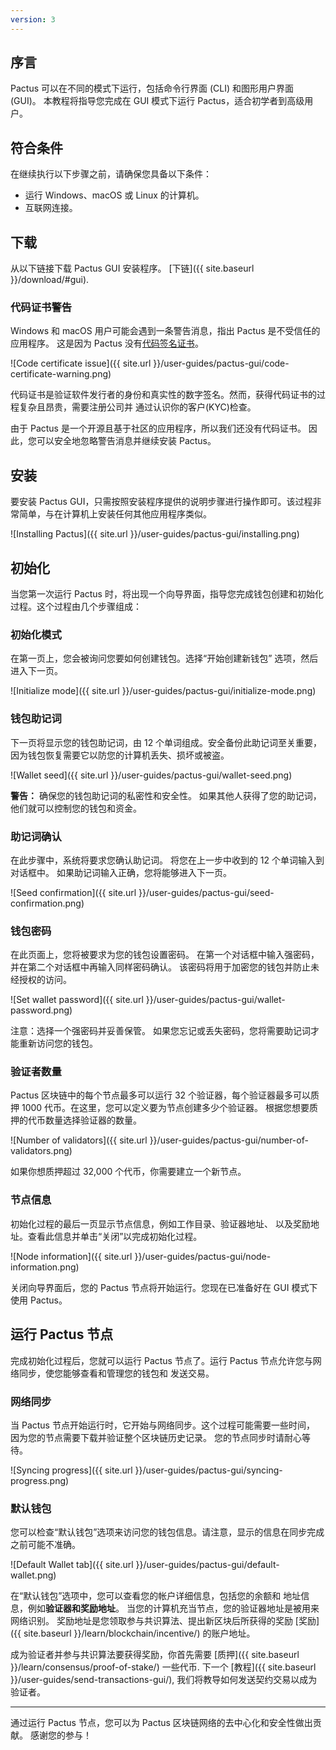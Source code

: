 ```yaml
---
version: 3
---
```


## 序言

Pactus 可以在不同的模式下运行，包括命令行界面 (CLI) 和图形用户界面 (GUI)。
本教程将指导您完成在 GUI 模式下运行 Pactus，适合初学者到高级用户。

## 符合条件

在继续执行以下步骤之前，请确保您具备以下条件：

- 运行 Windows、macOS 或 Linux 的计算机。
- 互联网连接。

## 下载

从以下链接下载 Pactus GUI 安装程序。
[下链]({{ site.baseurl }}/download/#gui).

### 代码证书警告

Windows 和 macOS 用户可能会遇到一条警告消息，指出 Pactus 是不受信任的应用程序。
这是因为 Pactus 没有[代码签名证书](https://en.wikipedia.org/wiki/Code_signing)。

![Code certificate issue]({{ site.url }}/user-guides/pactus-gui/code-certificate-warning.png)

代码证书是验证软件发行者的身份和真实性的数字签名。然而，获得代码证书的过程复杂且昂贵，需要注册公司并
通过认识你的客户(KYC)检查。

由于 Pactus 是一个开源且基于社区的应用程序，所以我们还没有代码证书。
因此，您可以安全地忽略警告消息并继续安装 Pactus。

## 安装

要安装 Pactus GUI，只需按照安装程序提供的说明步骤进行操作即可。该过程非常简单，与在计算机上安装任何其他应用程序类似。

![Installing Pactus]({{ site.url }}/user-guides/pactus-gui/installing.png)

## 初始化

当您第一次运行 Pactus 时，将出现一个向导界面，指导您完成钱包创建和初始化过程。这个过程由几个步骤组成：

### 初始化模式

在第一页上，您会被询问您要如何创建钱包。选择“开始创建新钱包” 选项，然后进入下一页。

![Initialize mode]({{ site.url }}/user-guides/pactus-gui/initialize-mode.png)

### 钱包助记词

下一页将显示您的钱包助记词，由 12 个单词组成。安全备份此助记词至关重要，因为钱包恢复需要它以防您的计算机丢失、损坏或被盗。

![Wallet seed]({{ site.url }}/user-guides/pactus-gui/wallet-seed.png)

**警告：** 确保您的钱包助记词的私密性和安全性。
如果其他人获得了您的助记词，他们就可以控制您的钱包和资金。

### 助记词确认

在此步骤中，系统将要求您确认助记词。
将您在上一步中收到的 12 个单词输入到对话框中。
如果助记词输入正确，您将能够进入下一页。

![Seed confirmation]({{ site.url }}/user-guides/pactus-gui/seed-confirmation.png)

### 钱包密码

在此页面上，您将被要求为您的钱包设置密码。
在第一个对话框中输入强密码，并在第二个对话框中再输入同样密码确认。
该密码将用于加密您的钱包并防止未经授权的访问。

![Set wallet password]({{ site.url }}/user-guides/pactus-gui/wallet-password.png)

注意：选择一个强密码并妥善保管。
如果您忘记或丢失密码，您将需要助记词才能重新访问您的钱包。

### 验证者数量

Pactus 区块链中的每个节点最多可以运行 32 个验证器，每个验证器最多可以质押 1000 代币。在这里，您可以定义要为节点创建多少个验证器。
根据您想要质押的代币数量选择验证器的数量。

![Number of validators]({{ site.url }}/user-guides/pactus-gui/number-of-validators.png)

如果你想质押超过 32,000 个代币，你需要建立一个新节点。

### 节点信息

初始化过程的最后一页显示节点信息，例如工作目录、验证器地址、
以及奖励地址。查看此信息并单击“关闭”以完成初始化过程。

![Node information]({{ site.url }}/user-guides/pactus-gui/node-information.png)

关闭向导界面后，您的 Pactus 节点将开始运行。您现在已准备好在 GUI 模式下使用 Pactus。

## 运行 Pactus 节点

完成初始化过程后，您就可以运行 Pactus 节点了。运行 Pactus 节点允许您与网络同步，使您能够查看和管理您的钱包和
发送交易。

### 网络同步

当 Pactus 节点开始运行时，它开始与网络同步。这个过程可能需要一些时间，
因为您的节点需要下载并验证整个区块链历史记录。
您的节点同步时请耐心等待。

![Syncing progress]({{ site.url }}/user-guides/pactus-gui/syncing-progress.png)

### 默认钱包

您可以检查“默认钱包”选项来访问您的钱包信息。请注意，显示的信息在同步完成之前可能不准确。

![Default Wallet tab]({{ site.url }}/user-guides/pactus-gui/default-wallet.png)

在“默认钱包”选项中，您可以查看您的帐户详细信息，包括您的余额和
地址信息，例如**验证器和奖励地址**。
当您的计算机充当节点，您的验证器地址是被用来网络识别。
奖励地址是您领取参与共识算法、提出新区块后所获得的奖励
[奖励]({{ site.baseurl }}/learn/blockchain/incentive/) 的账户地址。

成为验证者并参与共识算法要获得奖励，你首先需要
[质押]({{ site.baseurl }}/learn/consensus/proof-of-stake/) 一些代币. 下一个
[教程]({{ site.baseurl }}/user-guides/send-transactions-gui/),
我们将教导如何发送契约交易以成为验证者。

---

通过运行 Pactus 节点，您可以为 Pactus 区块链网络的去中心化和安全性做出贡献。
感谢您的参与！
